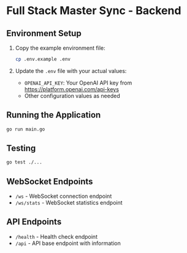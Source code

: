 # Full Stack Master Sync - Backend

## Environment Setup

1. Copy the example environment file:
   ```bash
   cp .env.example .env
   ```

2. Update the `.env` file with your actual values:
   - `OPENAI_API_KEY`: Your OpenAI API key from https://platform.openai.com/api-keys
   - Other configuration values as needed

## Running the Application

```bash
go run main.go
```

## Testing

```bash
go test ./...
```

## WebSocket Endpoints

- `/ws` - WebSocket connection endpoint
- `/ws/stats` - WebSocket statistics endpoint

## API Endpoints

- `/health` - Health check endpoint
- `/api` - API base endpoint with information